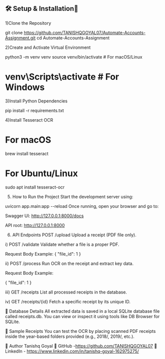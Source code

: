 

## 🛠️ Setup & Installation🚀

1)Clone the Repository

git clone https://github.com/TANISHQGOYAL07/Automate-Accounts-Assignment.git
cd Automate-Accounts-Assignment

2)Create and Activate Virtual Environment

python3 -m venv venv
source venv/bin/activate  # For macOS/Linux
# venv\Scripts\activate   # For Windows


3)Install Python Dependencies

pip install -r requirements.txt

4)Install Tesseract OCR

# For macOS
brew install tesseract

# For Ubuntu/Linux
sudo apt install tesseract-ocr


5) How to Run the Project
Start the development server using:


uvicorn app.main:app --reload
Once running, open your browser and go to:

Swagger UI: http://127.0.0.1:8000/docs

API root: http://127.0.0.1:8000

6) API Endpoints
POST /upload
Upload a receipt (PDF file only).

i) POST /validate
Validate whether a file is a proper PDF.

Request Body Example:
{ "file_id": 1 }

ii) POST /process
Run OCR on the receipt and extract key data.

Request Body Example:

{ "file_id": 1 }

iii) GET /receipts
List all processed receipts in the database.

iv) GET /receipts/{id}
Fetch a specific receipt by its unique ID.


💾 Database Details
All extracted data is saved in a local SQLite database file called receipts.db. You can view or inspect it using tools like DB Browser for SQLite.

🧪 Sample Receipts
You can test the OCR by placing scanned PDF receipts inside the year-based folders provided (e.g., 2018/, 2019/, etc.).

👤 Author
Tanishq Goyal
🔗 GitHub -https://github.com/TANISHQGOYAL07
🔗 LinkedIn - https://www.linkedin.com/in/tanishq-goyal-162975275/


